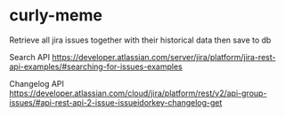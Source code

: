 # curly-meme
Retrieve all jira issues together with their historical data then save to db

Search API
https://developer.atlassian.com/server/jira/platform/jira-rest-api-examples/#searching-for-issues-examples

Changelog API
https://developer.atlassian.com/cloud/jira/platform/rest/v2/api-group-issues/#api-rest-api-2-issue-issueidorkey-changelog-get
